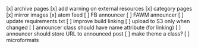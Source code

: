 [x] archive pages
[x] add warning on external resources
[x] category pages
[x] mirror images
[x] atom feed
[ ] FB announcer
[ ] FAWM announcer
[ ] update requirements.txt
[ ] improve build linking
[ ] upload to S3 only when changed
[ ] announcer class should have name attribute (for linking)
[ ] announcer should store URL to announced post
[ ] make theme a class?
[ ] microformats
